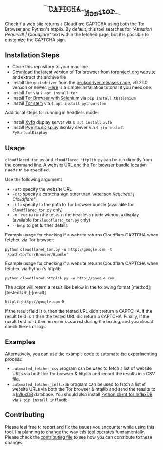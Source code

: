 <!-- Unfortunately GitHub markdown doesn't suppor resizing and centering svg images-->
<p align="center"><img src="logo.svg" alt="CAPTCHA Monitor Logo" width="50%"></p>

Check if a web site returns a Cloudflare CAPTCHA using both the Tor Browser and Python's httplib. By default, this tool searches for *"Attention Required! | Cloudflare"* text within the fetched page, but it is possible to customize the CAPTCHA sign.

## Installation Steps
* Clone this repository to your machine
* Download the latest version of Tor browser from [torproject.org](https://www.torproject.org/download/) website and extract the archive file
* Install the ```geckodriver``` from the [geckodriver releases page](https://github.com/mozilla/geckodriver/releases/), v0.23.0 version or newer. [Here](https://askubuntu.com/questions/870530/how-to-install-geckodriver-in-ubuntu) is a simple installation tutorial if you need one.
* Install Tor via ```$ apt install tor```
* Install [Tor Browser with Selenium](https://github.com/webfp/tor-browser-selenium) via ```pip install tbselenium```
* Install [Tor stem](https://stem.torproject.org/) via ```$ apt install python-stem```

Additional steps for running in headless mode:
* Install [Xvfb](https://en.wikipedia.org/wiki/Xvfb)  display server via ```$ apt install xvfb```
* Install [PyVirtualDisplay](https://pypi.org/project/PyVirtualDisplay/)  display server via ```$ pip install PyVirtualDisplay```

## Usage
```cloudflared_tor.py``` and ```cloudflared_httplib.py``` can be run directly from the command line. A website URL and the Tor browser bundle location needs to be specified. 

Use the following arguments
- ```-u``` to specify the website URL
- ```-c``` to specify a captcha sign other than *"Attention Required! | Cloudflare"*,
- ```-t``` to specify to the path to Tor browser bundle (available for ```cloudflared_tor.py``` only)
- ```-m True``` to run the tests in the headless mode without a display (available for ```cloudflared_tor.py``` only)
- ```--help``` to get further details

Example usage for checking if a website returns Cloudflare CAPTCHA when fetched via Tor browser:
```
python cloudflared_tor.py -u http://google.com -t '/path/to/Tor/Browser/Bundle'
```

Example usage for checking if a website returns Cloudflare CAPTCHA when fetched via Python's httplib:
```
python cloudflared_httplib.py -u http://google.com
```

The script will return a result like below in the following format [method];[tested URL];[result]
```
httplib;http://google.com;0
```
If the result field is ```0```, then the tested URL didn't return a CAPTCHA. If the result field is ```1``` then the tested URL did return a CAPTCHA. Finally, if the result field is ```-1``` then en error occurred during the testing, and you should check the error logs.

## Examples
Alternatively, you can use the example code to automate the experimenting process:
* ```automated_fetcher_csv``` program can be used to fetch a list of website URLs via both the Tor browser & httplib and record the results in a CSV file. 
* ```automated_fetcher_influxdb``` program can be used to fetch a list of website URLs via both the Tor browser & httplib and send the results to a [InfluxDB](https://www.influxdata.com/) database. You should also install [Python client for InfluxDB](https://github.com/influxdata/influxdb-python) via ```$ pip install influxdb```

## Contributing
Please feel free to report and fix the issues you encounter while using this tool. I'm planning to change the way this tool operates fundamentally. Please check the [contributing file](CONTRIBUTING.md) to see how you can contribute to these changes.
